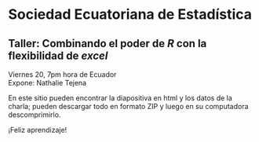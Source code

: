 # Sociedad Ecuatoriana de Estadística  

## Taller: Combinando el poder de *R* con la flexibilidad de *excel*  
Viernes 20, 7pm hora de Ecuador  
Expone: Nathalie Tejena  

En este sitio pueden encontrar la diapositiva en html y los datos de la charla; pueden descargar todo en formato ZIP y luego en su computadora descomprimirlo.  

¡Feliz aprendizaje!
